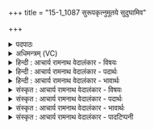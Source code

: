 +++
title = "15-1_1087 सुरूपकृत्नुमूतये सुदुघामिव"

+++
<details><summary>पदपाठः</summary>

सु꣣रूपकृत्नु꣢म्। सु꣣रूप। कृत्नु꣢म्। ऊ꣣त꣡ये꣢। सु꣣दु꣡घा꣢म्। सु꣣। दु꣡घा꣢꣯म्। इ꣣व। गोदु꣡हे꣢। गो꣣। दु꣡हे꣢꣯। जु꣣हूम꣡सि꣢। द्य꣡वि꣢꣯द्यवि। द्य꣡वि꣢꣯। द्य꣣वि। १०८७।
</details>

<details><summary>अधिमन्त्रम् (VC)</summary>

- इन्द्रः
- मधुच्छन्दा वैश्वामित्रः
- गायत्री
- षड्जः
</details>

<details><summary>हिन्दी : आचार्य रामनाथ वेदालंकार - विषयः</summary>

प्रथम ऋचा पूर्वार्चिक में१६० क्रमाङ्क पर परमात्मा,राजा और आचार्य के विषय में व्याख्यात हो चुकी है। यहाँ योगमार्ग के गुरु और शिल्पकार का आह्वान किया जा रहा है।
</details>

<details><summary>हिन्दी : आचार्य रामनाथ वेदालंकार - पदार्थः</summary>

पदार्थान्वय -  हम (ऊतये) योगमार्ग में प्रवेश के लिए और सुरूपवान् पदार्थों की प्राप्ति के लिए (सुरूपकृत्नुम्) शुभ रूपों को अर्थात् यम, नियम, आसन, प्राणायाम, प्रत्याहार, धारणा, ध्यान, समाधियों को करानेवाले गुरु को और सुन्दर रूपवान् पदार्थों के रचयिता शिल्पकार को (द्यविद्यवि) प्रतिदिन (जुहूमसि) बुलाते हैं, (गोदुहे) गोदुग्ध के इच्छुक गाय दुहनेवाले के लिए (सुदुघाम् इव) जैसे दुधारू गाय को बुलाते हैं ॥१॥ यहाँ उपमालङ्कार है ॥१॥
</details>

<details><summary>हिन्दी : आचार्य रामनाथ वेदालंकार - भावार्थः</summary>

भावार्थ -  जैसे गोदुग्ध पाने के लिए गाय बुलायी जाती है,वैसे ही योगाभ्यास के लिए योगी गुरु और शिल्प की उन्नति के लिए शिल्पकार को बुलाना चाहिए ॥१॥
</details>

<details><summary>संस्कृत : आचार्य रामनाथ वेदालंकार - विषयः</summary>

तत्र प्रथमा ऋक् पूर्वार्चिके १६० क्रमाङ्के परमात्मनो नृपतेराचार्यस्य च विषये व्याख्याता। अत्र योगमार्गस्य गुरुः शिल्पकारश्च आहूयते।
</details>

<details><summary>संस्कृत : आचार्य रामनाथ वेदालंकार - पदार्थः</summary>

पदार्थान्वय -  वयम् (ऊतये) योगमार्गे प्रवेशाय, रूपवतां पदार्थानां प्राप्तये वा। [अव धातोरर्थेषु प्रवेशावाप्ती अप्यर्थौ पठितौ।] (सुरूपकृत्नुम्) शोभनानां रूपाणां यमनियमासनप्राणायामप्रत्याहारधारणाध्यान-समाधीनाम् कारयितारम् इन्द्रं गुरुम्, शोभनानां रूपवतां पदार्थानां कर्तारम् इन्द्रं शिल्पकारं वा (द्यविद्यवि) दिनेदिने (जुहूमसि) आह्वयामः। कथमिव ? (गोदुहे) गोदुग्धमिच्छवे गवां दोग्ध्रे (सुदुघाम् इव) यथा सुष्ठुदोग्ध्रीं गाम् आह्वयन्ति तद्वत् ॥१॥२ अत्रोपमालङ्कारः ॥१॥
</details>

<details><summary>संस्कृत : आचार्य रामनाथ वेदालंकार - भावार्थः</summary>

भावार्थ -  यथा गोदुग्धप्राप्तये गौराहूयते तथा योगाभ्यासाय योगी गुरः शिल्पोन्नतये च शिल्पकार आह्वातव्यः ॥१॥
</details>

<details><summary>संस्कृत : आचार्य रामनाथ वेदालंकार - पादटिप्पनी</summary>

टिप्पनी -   १. ऋ० १।४।१, अथ० २०।५७।१, ६८।१, साम० १६०। २. ऋग्भाष्ये दयानन्दर्षिणा मन्त्र एष परमेश्वरपक्षे व्याख्यातः।
</details>